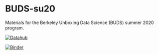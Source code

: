 # BUDS-su20
Materials for the Berkeley Unboxing Data Science (BUDS) summer 2020 program.


 [![Datahub](https://img.shields.io/badge/Launch-UCB%20Datahub-blue.svg)](https://datahub.berkeley.edu/hub/user-redirect/git-pull?repo=https%3A%2F%2Fgithub.com%2Fds-modules%2FBUDS_su2020&urlpath=tree%2FEPS256-FA20%2F&branch=master)

[![Binder](https://mybinder.org/badge_logo.svg)](https://mybinder.org/v2/gh/ds-modules/BUDS_su20/master)


